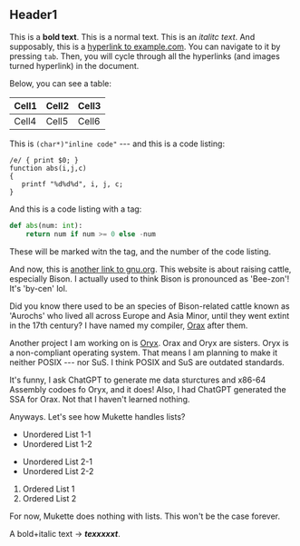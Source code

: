 ## Header1

This is a **bold text**. This is a normal text. This is an *italitc text*. And supposably, this is a [hyperlink to example.com](https://example.com). You can navigate to it by pressing `tab`. Then, you will cycle through all the hyperlinks (and images turned hyperlink) in the document.


Below, you can see a table:

| Cell1 | Cell2 | Cell3 |
|-------|-------|-------|
| Cell4 | Cell5 | Cell6 |


This is `(char*)"inline code"` --- and this is a code listing:

```
/e/ { print $0; }
function abs(i,j,c)
{
   printf "%d%d%d", i, j, c;
}
```

And this is a code listing with a tag:

```python
def abs(num: int):
    return num if num >= 0 else -num
```

These will be marked witn the tag, and the number of the code listing.


And now, this is [another link to gnu.org](https://gnu.org). This website is about raising cattle, especially Bison. I actually used to think Bison is pronounced as 'Bee-zon'! It's 'by-cen' lol.

Did you know there used to be an species of Bison-related cattle known as 'Aurochs' who lived all across Europe and Asia Minor, until they went extint in the 17th century? I have named my compiler, [Orax](https://github.com/Chubek/Orax) after them.


Another project I am working on is [Oryx](https://github.com/Chubek/Oryx). Orax and Oryx are sisters. Oryx is a non-compliant operating system. That means I am planning to make it neither POSIX --- nor SuS. I think POSIX and SuS are outdated standards.

It's funny, I ask ChatGPT to generate me data sturctures and x86-64 Assembly codoes fo Oryx, and it does! Also, I had ChatGPT generated the SSA for Orax. Not that I haven't learned nothing.


Anyways. Let's see how Mukette handles lists?

- Unordered List 1-1
- Unordered List 1-2

* Unordered List 2-1
* Unordered List 2-2

1. Ordered List 1
2. Ordered List 2

For now, Mukette does nothing with lists. This won't be the case forever.


A bold+italic text -> ***texxxxxt***.



